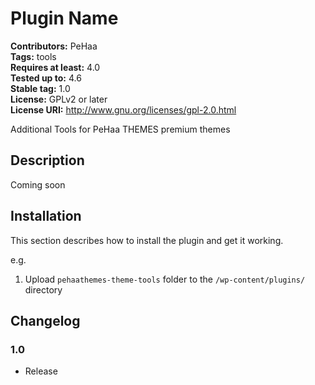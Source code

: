 # Plugin Name #
**Contributors:** PeHaa  
**Tags:** tools  
**Requires at least:** 4.0  
**Tested up to:** 4.6  
**Stable tag:** 1.0  
**License:** GPLv2 or later  
**License URI:** http://www.gnu.org/licenses/gpl-2.0.html  

Additional Tools for PeHaa THEMES premium themes

## Description ##

Coming soon

## Installation ##

This section describes how to install the plugin and get it working.

e.g.

1. Upload `pehaathemes-theme-tools` folder to the `/wp-content/plugins/` directory

## Changelog ##

### 1.0 ###
* Release